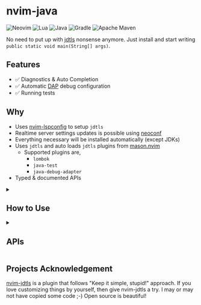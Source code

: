 # nvim-java

![Neovim](https://img.shields.io/badge/NeoVim-%2357A143.svg?&style=for-the-badge&logo=neovim&logoColor=white)
![Lua](https://img.shields.io/badge/lua-%232C2D72.svg?style=for-the-badge&logo=lua&logoColor=white)
![Java](https://img.shields.io/badge/java-%23ED8B00.svg?style=for-the-badge&logo=openjdk&logoColor=white)
![Gradle](https://img.shields.io/badge/Gradle-02303A.svg?style=for-the-badge&logo=Gradle&logoColor=white)
![Apache Maven](https://img.shields.io/badge/Apache%20Maven-C71A36?style=for-the-badge&logo=Apache%20Maven&logoColor=white)

No need to put up with [jdtls](https://github.com/eclipse-jdtls/eclipse.jdt.ls) nonsense anymore.
Just install and start writing `public static void main(String[] args)`.

## Features

- :white_check_mark: Diagnostics & Auto Completion
- :white_check_mark: Automatic [DAP](https://github.com/mfussenegger/nvim-dap) debug configuration
- :white_check_mark: Running tests

## Why

- Uses [nvim-lspconfig](https://github.com/neovim/nvim-lspconfig) to setup `jdtls`
- Realtime server settings updates is possible using [neoconf](https://github.com/folke/neoconf.nvim)
- Everything necessary will be installed automatically (except JDKs)
- Uses `jdtls` and auto loads `jdtls` plugins from [mason.nvim](https://github.com/williamboman/mason.nvim)
  - Supported plugins are,
    - `lombok`
    - `java-test`
    - `java-debug-adapter`
- Typed & documented APIs

<details>

<summary><h2>How to Use</h2></summary>

## Pre-requisites

- [Python 3.9](https://www.python.org/downloads/) - for running `jdtls` wrapper launch script

### Install the plugin

Using [lazy.nvim](https://github.com/folke/lazy.nvim)

```lua
return {
  'nvim-java/nvim-java',
  dependencies = {
    'nvim-java/nvim-java-core',
    'neovim/nvim-lspconfig',
    'williamboman/mason.nvim',
    'mfussenegger/nvim-dap',
  },
  event = 'VeryLazy',
  opts = {},
}
```

### Setup JDTLS like you would usually do

```lua
require('lspconfig').jdtls.setup({})
```

Yep! That's all :)

</details>

<details>

<summary><h2>APIs</h2></summary>

### DAP

- `config_dap` - DAP is autoconfigured on start up, but in case you want to force configure it again, you can use this API

```lua
require('java').dap.config_dap()
```

### Test

- `run_current_test_class` - Run the test class in the active buffer

```lua
require('java').test.run_current_test_class()
```

- `debug_current_test_class` - Debug the test class in the active buffer

```lua
require('java').test.debug_current_test_class()
```

</details>

## Projects Acknowledgement

[nvim-jdtls](https://github.com/mfussenegger/nvim-jdtls) is a plugin that follows "Keep it simple, stupid!" approach.
If you love customizing things by yourself, then give nvim-jdtls a try. I may or may not have copied some code ;-)
Open source is beautiful!
